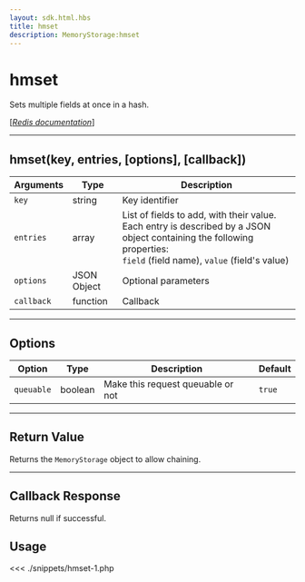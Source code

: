 ```yaml
---
layout: sdk.html.hbs
title: hmset
description: MemoryStorage:hmset
---
```


# hmset

Sets multiple fields at once in a hash.

[[_Redis documentation_]](https://redis.io/commands/hmset)

---

## hmset(key, entries, [options], [callback])

| Arguments  | Type        | Description                                                                                                                                                              |
| ---------- | ----------- | ------------------------------------------------------------------------------------------------------------------------------------------------------------------------ |
| `key`      | string      | Key identifier                                                                                                                                                           |
| `entries`  | array       | List of fields to add, with their value. Each entry is described by a JSON object containing the following properties:<br/>`field` (field name), `value` (field's value) |
| `options`  | JSON Object | Optional parameters                                                                                                                                                      |
| `callback` | function    | Callback                                                                                                                                                                 |

---

## Options

| Option     | Type    | Description                       | Default |
| ---------- | ------- | --------------------------------- | ------- |
| `queuable` | boolean | Make this request queuable or not | `true`  |

---

## Return Value

Returns the `MemoryStorage` object to allow chaining.

---

## Callback Response

Returns null if successful.

## Usage

<<< ./snippets/hmset-1.php
